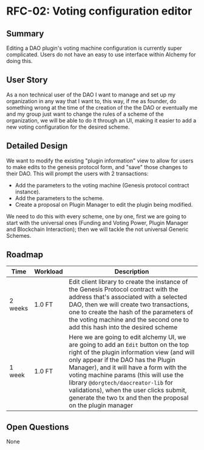 # RFC-02: Voting configuration editor

## Summary

Editing a DAO plugin's voting machine configuration is currently super complicated. Users do not have an easy to use interface within Alchemy for doing this.

## User Story

As a non technical user of the DAO I want to manage and set up my organization in any way that I want to, this way, if me as founder, do something wrong at the time of the creation of the the DAO or eventually me and my group just want to change the rules of a scheme of the organization, we will be able to do it through an UI, making it easier to add a new voting configuration for the desired scheme.

## Detailed Design

We want to modify the existing "plugin information" view to allow for users to make edits to the genesis protocol form, and "save" those changes to their DAO. This will prompt the users with 2 transactions:

- Add the parameters to the voting machine (Genesis protocol contract instance).
- Add the parameters to the scheme.
- Create a proposal on Plugin Manager to edit the plugin being modified.

We need to do this with every scheme, one by one, first we are going to start with the universal ones (Funding and Voting Power, Plugin Manager and Blockchain Interaction); then we will tackle the not universal Generic Schemes.


## Roadmap

| Time | Workload | Description | 
|-|-|-|
| 2 weeks | 1.0 FT | Edit client library to create the instance of the Genesis Protocol contract with the address that's associated with a selected DAO, then we will create two transactions, one to create the hash of the parameters of the voting machine and the second one to add this hash into the desired scheme |
| 1 week | 1.0 FT | Here we are going to edit alchemy UI, we are going to add an `Edit` button on the top right of the plugin information view (and will only appear if the DAO has the Plugin Manager), and it will have a form with the voting machine params (this will use the library `@dorgtech/daocreator-lib` for validations), when the user clicks submit, generate the two tx and then the proposal on the plugin manager  |

## Open Questions

None
